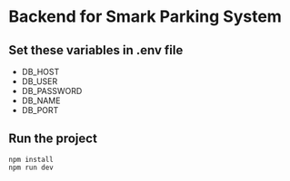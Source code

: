 # Backend for Smark Parking System

## Set these variables in .env file
- DB_HOST
- DB_USER
- DB_PASSWORD
- DB_NAME
- DB_PORT

## Run the project
```
npm install
npm run dev
```